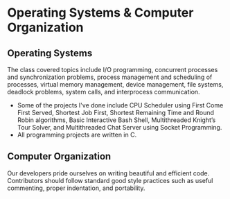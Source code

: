 # Operating Systems & Computer Organization
## Operating Systems
The class covered topics include I/O programming, concurrent processes and synchronization problems, process management and scheduling of processes, virtual memory management, device management, file systems, deadlock problems, system calls, and interprocess communication. 
- Some of the projects I've done include CPU Scheduler using First Come First Served, Shortest Job First, Shortest Remaining Time and Round Robin algorithms, Basic Interactive Bash Shell, Multithreaded Knight’s Tour Solver, and Multithreaded Chat Server using Socket Programming. 
- All programming projects are written in C.

## Computer Organization
Our developers pride ourselves on writing beautiful and efficient code. Contributors should follow standard good style practices such as useful commenting, proper indentation, and portability.
